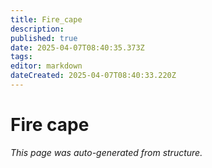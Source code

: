 ```yaml
---
title: Fire_cape
description: 
published: true
date: 2025-04-07T08:40:35.373Z
tags: 
editor: markdown
dateCreated: 2025-04-07T08:40:33.220Z
---
```


# Fire cape

*This page was auto-generated from structure.*